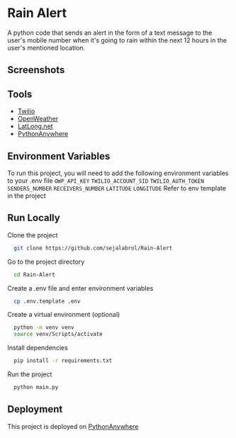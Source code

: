 # Rain Alert
A python code that sends an alert in the form of a text message to the user's mobile number when it's going to rain within the next 12 hours in the user's mentioned location.

## Screenshots


## Tools
 - [Twilio](https://www.twilio.com/)
 - [OpenWeather](https://openweathermap.org/)
 - [LatLong.net](https://www.latlong.net/)
 - [PythonAnywhere](https://www.pythonanywhere.com/)

## Environment Variables
To run this project, you will need to add the following environment variables to your .env file
`OWP_API_KEY` `TWILIO_ACCOUNT_SID` `TWILIO_AUTH_TOKEN` 
`SENDERS_NUMBER` `RECEIVERS_NUMBER` `LATITUDE` `LONGITUDE`
Refer to env template in the project

## Run Locally
Clone the project
```bash
  git clone https://github.com/sejalabrol/Rain-Alert
```
Go to the project directory
```bash
  cd Rain-Alert
```
Create a .env file and enter environment variables
```bash
  cp .env.template .env
```
Create a virtual environment (optional)
```bash
  python -m venv venv
  source venv/Scripts/activate
```
Install dependencies
```bash
  pip install -r requirements.txt
```
Run the project
```bash
  python main.py
```
## Deployment
This project is deployed on [PythonAnywhere](https://www.pythonanywhere.com/)
